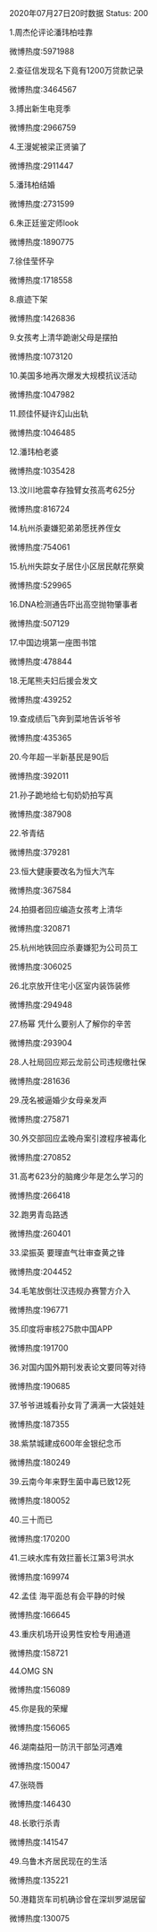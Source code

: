 2020年07月27日20时数据
Status: 200

1.周杰伦评论潘玮柏哇靠

微博热度:5971988

2.查征信发现名下竟有1200万贷款记录

微博热度:3464567

3.搏出新生电竞季

微博热度:2966759

4.王漫妮被梁正贤骗了

微博热度:2911447

5.潘玮柏结婚

微博热度:2731599

6.朱正廷鉴定师look

微博热度:1890775

7.徐佳莹怀孕

微博热度:1718558

8.痕迹下架

微博热度:1426836

9.女孩考上清华跪谢父母是摆拍

微博热度:1073120

10.美国多地再次爆发大规模抗议活动

微博热度:1047982

11.顾佳怀疑许幻山出轨

微博热度:1046485

12.潘玮柏老婆

微博热度:1035428

13.汶川地震幸存独臂女孩高考625分

微博热度:816724

14.杭州杀妻嫌犯弟弟愿抚养侄女

微博热度:754061

15.杭州失踪女子居住小区居民献花祭奠

微博热度:529965

16.DNA检测通告吓出高空抛物肇事者

微博热度:507129

17.中国边境第一座图书馆

微博热度:478844

18.无尾熊夫妇后援会发文

微博热度:439252

19.查成绩后飞奔到菜地告诉爷爷

微博热度:435365

20.今年超一半新基民是90后

微博热度:392011

21.孙子跪地给七旬奶奶拍写真

微博热度:387908

22.爷青结

微博热度:379281

23.恒大健康要改名为恒大汽车

微博热度:367584

24.拍摄者回应编造女孩考上清华

微博热度:320871

25.杭州地铁回应杀妻嫌犯为公司员工

微博热度:306025

26.北京放开住宅小区室内装饰装修

微博热度:294948

27.杨幂 凭什么要别人了解你的辛苦

微博热度:293904

28.人社局回应郑云龙前公司违规缴社保

微博热度:281636

29.茂名被逼婚少女母亲发声

微博热度:275871

30.外交部回应孟晚舟案引渡程序被毒化

微博热度:270852

31.高考623分的脑瘫少年是怎么学习的

微博热度:266418

32.跑男青岛路透

微博热度:260401

33.梁振英 要理直气壮审查黄之锋

微博热度:204452

34.毛笔放倒壮汉违规办赛警方介入

微博热度:196771

35.印度将审核275款中国APP

微博热度:191700

36.对国内国外期刊发表论文要同等对待

微博热度:190685

37.爷爷进城看孙女背了满满一大袋娃娃

微博热度:187355

38.紫禁城建成600年金银纪念币

微博热度:180249

39.云南今年来野生菌中毒已致12死

微博热度:180052

40.三十而已

微博热度:170200

41.三峡水库有效拦蓄长江第3号洪水

微博热度:169974

42.孟佳 海平面总有会平静的时候

微博热度:166645

43.重庆机场开设男性安检专用通道

微博热度:158721

44.OMG SN

微博热度:156089

45.你是我的荣耀

微博热度:156065

46.湖南益阳一防汛干部坠河遇难

微博热度:150047

47.张晓唇

微博热度:146430

48.长歌行杀青

微博热度:141547

49.乌鲁木齐居民现在的生活

微博热度:135221

50.港籍货车司机确诊曾在深圳罗湖居留

微博热度:130075

